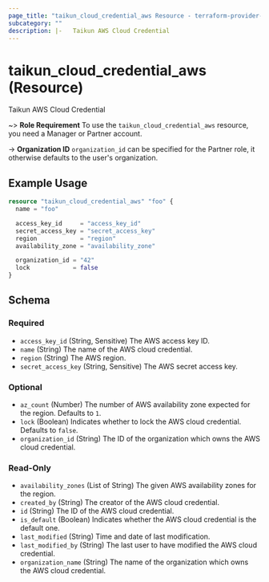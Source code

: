 ```yaml
---
page_title: "taikun_cloud_credential_aws Resource - terraform-provider-taikun"
subcategory: ""
description: |-   Taikun AWS Cloud Credential
---
```


# taikun_cloud_credential_aws (Resource)

Taikun AWS Cloud Credential

~> **Role Requirement** To use the `taikun_cloud_credential_aws` resource, you need a Manager or Partner account.

-> **Organization ID** `organization_id` can be specified for the Partner role, it otherwise defaults to the user's organization.

## Example Usage

```terraform
resource "taikun_cloud_credential_aws" "foo" {
  name = "foo"

  access_key_id     = "access_key_id"
  secret_access_key = "secret_access_key"
  region            = "region"
  availability_zone = "availability_zone"

  organization_id = "42"
  lock            = false
}
```

<!-- schema generated by tfplugindocs -->
## Schema

### Required

- `access_key_id` (String, Sensitive) The AWS access key ID.
- `name` (String) The name of the AWS cloud credential.
- `region` (String) The AWS region.
- `secret_access_key` (String, Sensitive) The AWS secret access key.

### Optional

- `az_count` (Number) The number of AWS availability zone expected for the region. Defaults to `1`.
- `lock` (Boolean) Indicates whether to lock the AWS cloud credential. Defaults to `false`.
- `organization_id` (String) The ID of the organization which owns the AWS cloud credential.

### Read-Only

- `availability_zones` (List of String) The given AWS availability zones for the region.
- `created_by` (String) The creator of the AWS cloud credential.
- `id` (String) The ID of the AWS cloud credential.
- `is_default` (Boolean) Indicates whether the AWS cloud credential is the default one.
- `last_modified` (String) Time and date of last modification.
- `last_modified_by` (String) The last user to have modified the AWS cloud credential.
- `organization_name` (String) The name of the organization which owns the AWS cloud credential.
